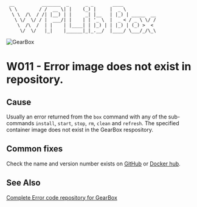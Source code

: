 ```
 __          _______  _      _ _       ____
 \ \        / /  __ \| |    (_) |     |  _ \
  \ \  /\  / /| |__) | |     _| |__   | |_) | _____  __
   \ \/  \/ / |  ___/| |    | | '_ \  |  _ < / _ \ \/ /
    \  /\  /  | |    | |____| | |_) | | |_) | (_) >  <
     \/  \/   |_|    |______|_|_.__/  |____/ \___/_/\_\
```

![GearBox](https://github.com/gearboxworks/box-scripts/blob/master/GearBox-100x.png)

# W011 - Error image does not exist in repository.

## Cause
Usually an error returned from the `box` command with any of the sub-commands `install`, `start`, `stop`, `rm`, `clean` and `refresh`.
The specified container image does not exist in the GearBox respository.

## Common fixes
Check the name and version number exists on [GitHub](https://github.com/gearboxworks/) or [Docker hub](https://hub.docker.com/r/gearboxworks/).

### 


## See Also
[Complete Error code repository for GearBox](https://github.com/gearboxworks/box-scripts/tree/master/docs/errors)


